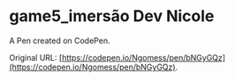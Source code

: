 # game5_imersão Dev Nicole

A Pen created on CodePen.

Original URL: [https://codepen.io/Ngomess/pen/bNGyGQz](https://codepen.io/Ngomess/pen/bNGyGQz).

